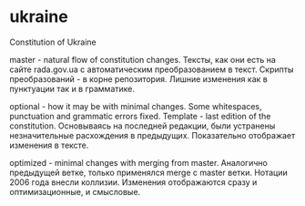 # ukraine
Constitution of Ukraine

master - natural flow of constitution changes. Тексты, как они есть на сайте rada.gov.ua с автоматическим преобразованием в текст. Скрипты преобразований - в корне репозитория. Лишние изменения как в пунктуации так и в грамматике.

optional - how it may be with minimal changes. Some whitespaces, punctuation and grammatic errors fixed. Template - last edition of the constitution. Основываясь на последней редакции, были устранены незначительные расхождения в предыдущих. Показательно отображает изменения в тексте.

optimized - minimal changes with merging from master. Аналогично предыдущей ветке, только применялся merge c master ветки.
Нотации 2006 года внесли коллизии. Изменения отображаются сразу и оптимизационные, и смысловые.
